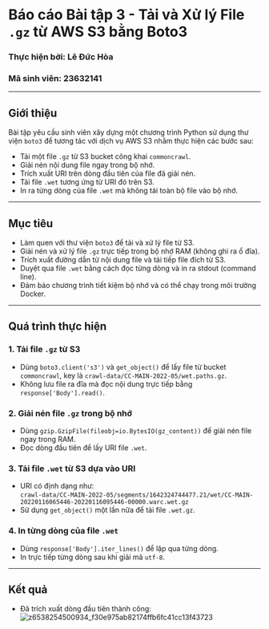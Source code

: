 # Báo cáo Bài tập 3 - Tải và Xử lý File `.gz` từ AWS S3 bằng Boto3  

### Thực hiện bởi: Lê Đức Hòa  
### Mã sinh viên: 23632141  

---

## Giới thiệu

Bài tập yêu cầu sinh viên xây dựng một chương trình Python sử dụng thư viện `boto3` để tương tác với dịch vụ AWS S3 nhằm thực hiện các bước sau:

- Tải một file `.gz` từ S3 bucket công khai `commoncrawl`.
- Giải nén nội dung file ngay trong bộ nhớ.
- Trích xuất URI trên dòng đầu tiên của file đã giải nén.
- Tải file `.wet` tương ứng từ URI đó trên S3.
- In ra từng dòng của file `.wet` mà không tải toàn bộ file vào bộ nhớ.

---

## Mục tiêu

- Làm quen với thư viện `boto3` để tải và xử lý file từ S3.
- Giải nén và xử lý file `.gz` trực tiếp trong bộ nhớ RAM (không ghi ra ổ đĩa).
- Trích xuất đường dẫn từ nội dung file và tải tiếp file đích từ S3.
- Duyệt qua file `.wet` bằng cách đọc từng dòng và in ra stdout (command line).
- Đảm bảo chương trình tiết kiệm bộ nhớ và có thể chạy trong môi trường Docker.

---

## Quá trình thực hiện

### 1. Tải file `.gz` từ S3
- Dùng `boto3.client('s3')` và `get_object()` để lấy file từ bucket `commoncrawl`, key là `crawl-data/CC-MAIN-2022-05/wet.paths.gz`.
- Không lưu file ra đĩa mà đọc nội dung trực tiếp bằng `response['Body'].read()`.

### 2. Giải nén file `.gz` trong bộ nhớ
- Dùng `gzip.GzipFile(fileobj=io.BytesIO(gz_content))` để giải nén file ngay trong RAM.
- Đọc dòng đầu tiên để lấy URI file `.wet`.

### 3. Tải file `.wet` từ S3 dựa vào URI
- URI có định dạng như:  
  `crawl-data/CC-MAIN-2022-05/segments/1642324744477.21/wet/CC-MAIN-20220116065446-20220116095446-00000.warc.wet.gz`
- Sử dụng `get_object()` một lần nữa để tải file `.wet.gz`.

### 4. In từng dòng của file `.wet`
- Dùng `response['Body'].iter_lines()` để lặp qua từng dòng.
- In trực tiếp từng dòng sau khi giải mã `utf-8`.

---

## Kết quả
- Đã trích xuất dòng đầu tiên thành công:
![z6538254500934_f30e975ab82174ffb6fc41cc13f43723](https://github.com/user-attachments/assets/b2f73cb5-158b-4e03-898d-c1aea265f6e6)


